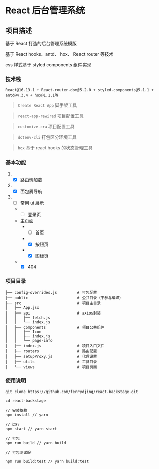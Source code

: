 # React 后台管理系统

## 项目描述

基于 React 打造的后台管理系统模版

基于 React hooks、antd、 hox、 React router 等技术

css 样式基于 styled components 组件实现

### 技术栈

`React@16.13.1 + React-router-dom@5.2.0 + styled-components@5.1.1 + antd@4.3.4 + hox@1.1.1等`

> `Create React App` 脚手架工具

> `react-app-rewired` 项目配置工具

> `customize-cra` 项目配置工具

> `dotenv-cli` 打包区分环境工具

> `hox` 基于 react hooks 的状态管理工具

### 基本功能

1. - [x] 路由懒加载
2. - [x] 面包屑导航
3. - [ ] 常用 ui 展示
   - - [ ] 登录页
   - 主页面
     - - [ ] 首页
     - - [x] 按钮页
     - - [x] 图标页
   - - [x] 404

### 项目目录

```
├── config-overrides.js         # 打包配置
├── public                      # 公共目录（不参与编译）
├── src                         # 项目主目录
│   ├── App.jsx
│   ├── api                     # axios封装
│   │   ├── fetch.js
│   │   └── index.js
│   ├── components              # 项目公共组件
│   │   ├── Icon
│   │   ├── index.js
│   │   └── page-info
│   ├── index.js                # 项目入口文件
│   ├── routers                 # 路由配置
│   ├── setupProxy.js           # 代理设置
│   ├── utils                   # 工具目录
│   └── views                   # 项目页面

```

### 使用说明

```
git clone https://github.com/ferrydjing/react-backstage.git

cd react-backstage

// 安装依赖
npm install // yarn

// 运行
npm start // yarn start

// 打包
npm run build // yarn build

// 打包测试服

npm run build:test // yarn build:test

```
